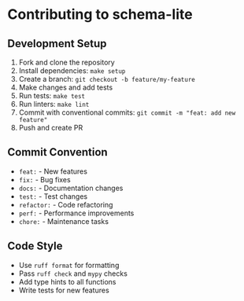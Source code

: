 # Contributing to schema-lite

## Development Setup

1. Fork and clone the repository
2. Install dependencies: `make setup`
3. Create a branch: `git checkout -b feature/my-feature`
4. Make changes and add tests
5. Run tests: `make test`
6. Run linters: `make lint`
7. Commit with conventional commits: `git commit -m "feat: add new feature"`
8. Push and create PR

## Commit Convention

- `feat:` - New features
- `fix:` - Bug fixes
- `docs:` - Documentation changes
- `test:` - Test changes
- `refactor:` - Code refactoring
- `perf:` - Performance improvements
- `chore:` - Maintenance tasks

## Code Style

- Use `ruff format` for formatting
- Pass `ruff check` and `mypy` checks
- Add type hints to all functions
- Write tests for new features
